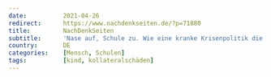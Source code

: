 ```yaml
---
date:          2021-04-26
redirect:      https://www.nachdenkseiten.de/?p=71880
title:         NachDenkSeiten
subtitle:      'Nase auf, Schule zu. Wie eine kranke Krisenpolitik die Zukunft unserer Kinder kaputt macht.'
country:       DE
categories:    [Mensch, Schulen]
tags:          [kind, kollateralschäden]
---
```

